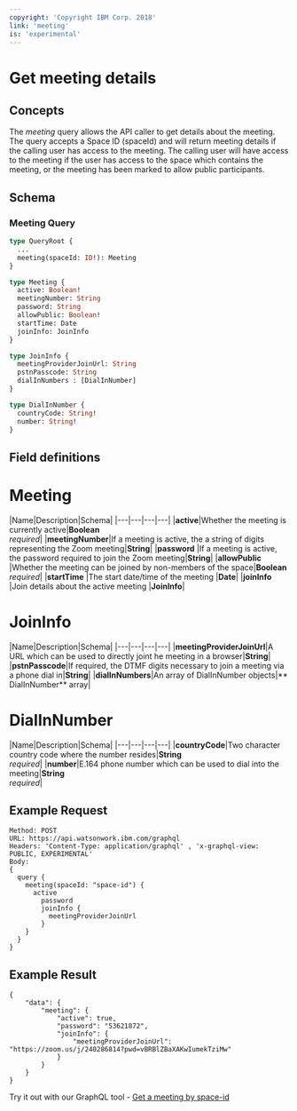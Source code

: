 ```yaml
---
copyright: 'Copyright IBM Corp. 2018'
link: 'meeting'
is: 'experimental'
---
```


# Get meeting details

## Concepts

The _meeting_ query allows the API caller to get details about the meeting.  The query accepts a Space ID (spaceId) and will return meeting details if the calling user has access to the meeting.  The calling user will have access to the meeting if the user has access to the space which contains the meeting, or the meeting has been marked to allow public participants.

## Schema

### Meeting Query


```graphql
type QueryRoot {
  ...
  meeting(spaceId: ID!): Meeting
}

type Meeting {
  active: Boolean!
  meetingNumber: String
  password: String
  allowPublic: Boolean!
  startTime: Date
  joinInfo: JoinInfo
}

type JoinInfo {
  meetingProviderJoinUrl: String
  pstnPasscode: String
  dialInNumbers : [DialInNumber]
}

type DialInNumber {
  countryCode: String!
  number: String!
}

```

## Field definitions

# Meeting
|Name|Description|Schema|
|---|---|---|---|
|**active**|Whether the meeting is currently active|**Boolean** <br>_required_|
|**meetingNumber**|If a meeting is active, the a string of digits representing the Zoom meeting|**String**|
|**password** |If a meeting is active, the password required to join the Zoom meeting|**String**|
|**allowPublic** |Whether the meeting can be joined by non-members of the space|**Boolean** <br>_required_|
|**startTime** |The start date/time of the meeting |**Date**|
|**joinInfo** |Join details about the active meeting |**JoinInfo**|

# JoinInfo
|Name|Description|Schema|
|---|---|---|---|
|**meetingProviderJoinUrl**|A URL which can be used to directly joint he meeting in a browser|**String**|
|**pstnPasscode**|If required, the DTMF digits necessary to join a meeting via a phone dial in|**String**|
|**dialInNumbers**|An array of DialInNumber objects|** DialInNumber** array|

# DialInNumber
|Name|Description|Schema|
|---|---|---|---|
|**countryCode**|Two character country code where the number resides|**String** <br>_required_|
|**number**|E.164 phone number which can be used to dial into the meeting|**String** <br>_required_|


## Example Request

~~~~
Method: POST
URL: https://api.watsonwork.ibm.com/graphql
Headers: 'Content-Type: application/graphql' , 'x-graphql-view: PUBLIC, EXPERIMENTAL'
Body:
{
  query {
    meeting(spaceId: "space-id") {
      active
    	password
    	joinInfo {
    	  meetingProviderJoinUrl
    	}
    }
  }
}
~~~~
## Example Result

~~~~
{
    "data": {
        "meeting": {
            "active": true,
            "password": "53621872",
            "joinInfo": {
                "meetingProviderJoinUrl": "https://zoom.us/j/240286814?pwd=vBRBlZBaXAKwIumekTziMw"
            }
        }
    }
}
~~~~

Try it out with our GraphQL tool - <a href="https://developer.watsonwork.ibm.com/tools/graphql?apiType=experimental&query=query%20getMeetingBySpaceId%20{%20%20meeting(spaceId:%20%22space-id%22)%20{%20%20%20%20startTime%20%20%20%20active%20%20%20%20allowPublic%20%20%20%20meetingNumber%20%20}}" target="_blank">Get a meeting by space-id</a>
